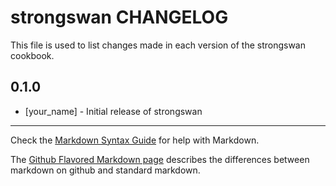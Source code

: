 strongswan CHANGELOG
====================

This file is used to list changes made in each version of the strongswan cookbook.

0.1.0
-----
- [your_name] - Initial release of strongswan

- - -
Check the [Markdown Syntax Guide](http://daringfireball.net/projects/markdown/syntax) for help with Markdown.

The [Github Flavored Markdown page](http://github.github.com/github-flavored-markdown/) describes the differences between markdown on github and standard markdown.
